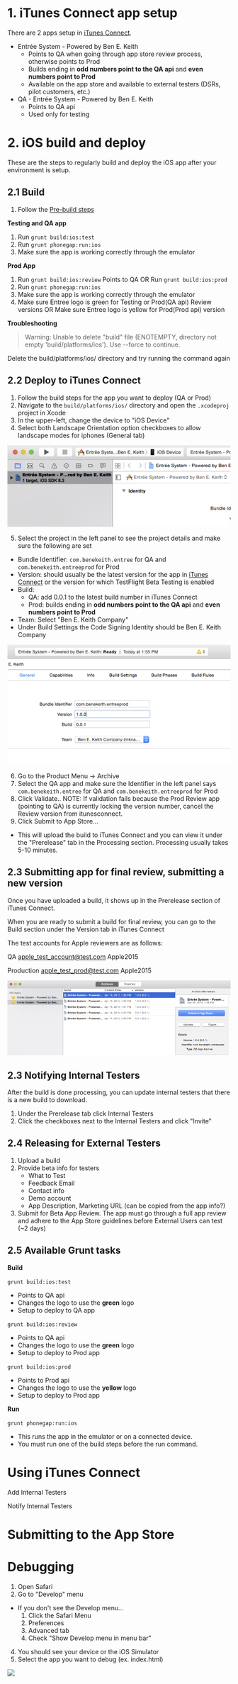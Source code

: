 # 1. iTunes Connect app setup

There are 2 apps setup in [iTunes Connect](itunesconnect.apple.com).

 - Entrée System - Powered by Ben E. Keith
   - Points to QA when going through app store review process, otherwise points to Prod
   - Builds ending in **odd numbers point to the QA api** and **even numbers point to Prod**
   - Available on the app store and available to external testers (DSRs, pilot customers, etc.)
 - QA - Entrée System - Powered by Ben E. Keith
   - Points to QA api
   - Used only for testing

# 2. iOS build and deploy

These are the steps to regularly build and deploy the iOS app after your environment is setup.

## 2.1 Build

1. Follow the [Pre-build steps](3.1-Pre-build-steps.md)

**Testing and QA app**

1. Run ```grunt build:ios:test```
2. Run ```grunt phonegap:run:ios```
3. Make sure the app is working correctly through the emulator

**Prod App**

1. Run ```grunt build:ios:review``` Points to QA OR
   Run ```grunt build:ios:prod```
2. Run ```grunt phonegap:run:ios```
3. Make sure the app is working correctly through the emulator
4. Make sure Entree logo is green for Testing or Prod(QA api) Review versions OR
   Make sure Entree logo is yellow for Prod(Prod api) version

**Troubleshooting**

> Warning: Unable to delete "build" file (ENOTEMPTY, directory not empty 'build/platforms/ios'). Use --force to continue.

Delete the build/platforms/ios/ directory and try running the command again	

## 2.2 Deploy to iTunes Connect

1. Follow the build steps for the app you want to deploy (QA or Prod)
2. Navigate to the ```build/platforms/ios/``` directory and open the ```.xcodeproj``` project in Xcode
3. In the upper-left, change the device to "iOS Device"
4. Select both Landscape Orientation option checkboxes to allow landscape modes for iphones (General tab)

![](images/screenshot-1.png)

5. Select the project in the left panel to see the project details and make sure the following are set
 - Bundle Identifier: ```com.benekeith.entree``` for QA and ```com.benekeith.entreeprod``` for Prod
 - Version: should usually be the latest version for the app in [iTunes Connect](itunesconnect.apple.com) or the version for which TestFlight Beta Testing is enabled
 - Build: 
	 - QA: add 0.0.1 to the latest build number in iTunes Connect
	 - Prod: builds ending in **odd numbers point to the QA api** and **even numbers point to Prod**
 - Team: Select "Ben E. Keith Company"
 - Under Build Settings the Code Signing Identity should be Ben E. Keith Company

![](images/screenshot-2.png)

6. Go to the Product Menu -> Archive
7. Select the QA app and make sure the Identifier in the left panel says ```com.benekeith.entree``` for QA and ```com.benekeith.entreeprod``` for Prod
8. Click Validate..
  NOTE: If validation fails because the Prod Review app (pointing to QA) is currently locking the version number, cancel the Review version from itunesconnect.
9. Click Submit to App Store...
 - This will upload the build to iTunes Connect and you can view it under the "Prerelease" tab in the Processing section. Processing usually takes 5-10 minutes.

## 2.3 Submitting app for final review, submitting a new version

Once you have uploaded a build, it shows up in the Prerelease section of iTunes Connect.

When you are ready to submit a build for final review, you can go to the Build section under the Version tab in iTunes Connect 

The test accounts for Apple reviewers are as follows:

QA
apple_test_account@test.com
Apple2015

Production
apple_test_prod@test.com
Apple2015

![](images/screenshot-3.png)

## 2.3 Notifying Internal Testers

After the build is done processing, you can update internal testers that there is a new build to download.

1. Under the Prerelease tab click Internal Testers
2. Click the checkboxes next to the Internal Testers and click "Invite"

## 2.4 Releasing for External Testers

1. Upload a build
2. Provide beta info for testers 
	- What to Test
	- Feedback Email
	- Contact info
	- Demo account
	- App Description, Marketing URL (can be copied from the app info?)
3. Submit for Beta App Review. The app must go through a full app review and adhere to the App Store guidelines before External Users can test (~2 days)

## 2.5 Available Grunt tasks

**Build**

```grunt build:ios:test```

- Points to QA api
- Changes the logo to use the **green** logo
- Setup to deploy to QA app

```grunt build:ios:review```

- Points to QA api
- Changes the logo to use the **green** logo
- Setup to deploy to Prod app

```grunt build:ios:prod```

- Points to Prod api
- Changes the logo to use the **yellow** logo
- Setup to deploy to Prod app

**Run**

```grunt phonegap:run:ios```

- This runs the app in the emulator or on a connected device.
- You must run one of the build steps before the run command.

# Using iTunes Connect

Add Internal Testers

Notify Internal Testers

# Submitting to the App Store

# Debugging

1. Open Safari
2. Go to "Develop" menu
  - If you don't see the Develop menu...
    1. Click the Safari Menu
    2. Preferences
    3. Advanced tab
    4. Check "Show Develop menu in menu bar"
4. You should see your device or the iOS Simulator 
5. Select the app you want to debug (ex. index.html)

![](images/screenshot-4.png)